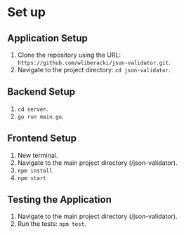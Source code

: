 # Set up

## Application Setup

1. Clone the repository using the URL: `https://github.com/wliberacki/json-validator.git`.
2. Navigate to the project directory: `cd json-validator`.

## Backend Setup

1. `cd server`.
2. `go run main.go`.

## Frontend Setup

1. New terminal.
2. Navigate to the main project directory (/json-validator).
3. `npm install`
2. `npm start`

## Testing the Application

1. Navigate to the main project directory (/json-validator).
2. Run the tests: `npm test`.